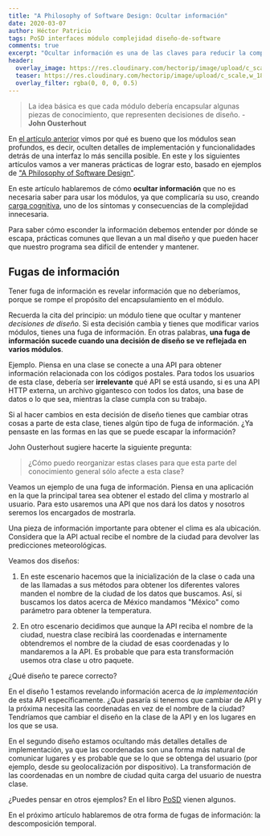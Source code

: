 ```yaml
---
title: "A Philosophy of Software Design: Ocultar información"
date: 2020-03-07
author: Héctor Patricio
tags: PoSD interfaces módulo complejidad diseño-de-software
comments: true
excerpt: "Ocultar información es una de las claves para reducir la complejidad, veamos algunas maneras de lograrlo."
header:
  overlay_image: https://res.cloudinary.com/hectorip/image/upload/c_scale,w_1800/v1583357998/IMG_3866_owfbzj.jpg
  teaser: https://res.cloudinary.com/hectorip/image/upload/c_scale,w_1800/v1583357998/IMG_3866_owfbzj.jpg
  overlay_filter: rgba(0, 0, 0, 0.5)
---
```


> La idea básica es que cada módulo debería encapsular algunas piezas de conocimiento, que representen decisiones de diseño. - **John Ousterhout**

En [el artículo anterior](https://blog.thedojo.mx/2020/03/02/a-philosophy-of-software-design-los-modulos-deben-ser-profundos.html) vimos por qué es bueno que los módulos sean profundos, es decir, oculten detalles de implementación y funcionalidades detrás de una interfaz lo más sencilla posible. En este y los siguientes artículos vamos a ver maneras prácticas de lograr esto, basado en ejemplos de ["A Philosophy of Software Design"](https://amzn.to/2H92nwA).

En este artículo hablaremos de cómo **ocultar información** que no es necesaria saber para usar los módulos, ya que complicaría su uso, creando [carga cognitiva](https://blog.thedojo.mx/2020/02/26/tres-formas-de-identificar-la-caomplejidad-posd6.html#carga-cognitiva), uno de los síntomas y consecuencias de la complejidad innecesaria.

Para saber cómo esconder la información debemos entender por dónde se escapa, prácticas comunes que llevan a un mal diseño y que pueden hacer que nuestro programa sea difícil de entender y mantener.

## Fugas de información

Tener fuga de información es revelar información que no deberíamos, porque se rompe el propósito del encapsulamiento en el módulo.

Recuerda la cita del principio: un módulo tiene que ocultar y mantener _decisiones de diseño_. Si esta decisión cambia y tienes que modificar varios módulos, tienes una fuga de información. En otras palabras, **una fuga de información sucede cuando una decisión de diseño se ve reflejada en varios módulos**.

Ejemplo. Piensa en una clase se conecte a una API para obtener información relacionada con los códigos postales. Para todos los usuarios de esta clase, debería ser **irrelevante** qué API se está usando, si es una API HTTP externa, un archivo gigantesco con todos los datos, una base de datos o lo que sea, mientras la clase cumpla con su trabajo.

Si al hacer cambios en esta decisión de diseño tienes que cambiar otras cosas a parte de esta clase, tienes algún tipo de fuga de información. ¿Ya pensaste en las formas en las que se puede escapar la información?

John Ousterhout sugiere hacerte la siguiente pregunta:

> ¿Cómo puedo reorganizar estas clases para que esta parte del conocimiento general sólo afecte a esta clase?

Veamos un ejemplo de una fuga de información. Piensa en una aplicación en la que la principal tarea sea obtener el estado del clima y mostrarlo al usuario. Para esto usaremos una API que nos dará los datos y nosotros seremos los encargados de mostrarla.

Una pieza de información importante para obtener el clima es ala ubicación. Considera que la API actual recibe el nombre de la ciudad para devolver las predicciones meteorológicas. 

Veamos dos diseños:

1. En este escenario hacemos que la inicialización de la clase o cada una de las llamadas a sus métodos para obtener los diferentes valores manden el nombre de la ciudad de los datos que buscamos. Así, si buscamos los datos acerca de México mandamos "México" como parámetro para obtener la temperatura.

2. En otro escenario decidimos que aunque la API reciba el nombre de la ciudad, nuestra clase recibirá las coordenadas e internamente obtendremos el nombre de la ciudad de esas coordenadas y lo mandaremos a la API. Es probable que para esta transformación usemos otra clase u otro paquete.

¿Qué diseño te parece correcto?

En el diseño 1 estamos revelando información acerca de  _la implementación_ de esta API específicamente. ¿Qué pasaría si tenemos que cambiar de API y la próxima necesita las coordenadas en vez de el nombre de la ciudad? Tendríamos que cambiar el diseño en la clase de la API y en los lugares en los que se usa.

En el segundo diseño estamos ocultando más detalles detalles de implementación, ya que las coordenadas son una forma más natural de comunicar lugares y es probable que se lo que se obtenga del usuario (por ejemplo, desde su geolocalización por dispositivo). La transformación de las coordenadas en un nombre de ciudad quita carga del usuario de nuestra clase.

¿Puedes pensar en otros ejemplos? En el libro [PoSD](https://amzn.to/2H92nwA) vienen algunos.

En el próximo artículo hablaremos de otra forma de fugas de información: la descomposición temporal.
